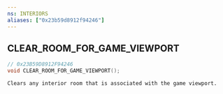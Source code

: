 ```yaml
---
ns: INTERIORS
aliases: ["0x23b59d8912f94246"]
---
```

## CLEAR_ROOM_FOR_GAME_VIEWPORT

```c
// 0x23B59D8912F94246
void CLEAR_ROOM_FOR_GAME_VIEWPORT();
```

```
Clears any interior room that is associated with the game viewport.
```
